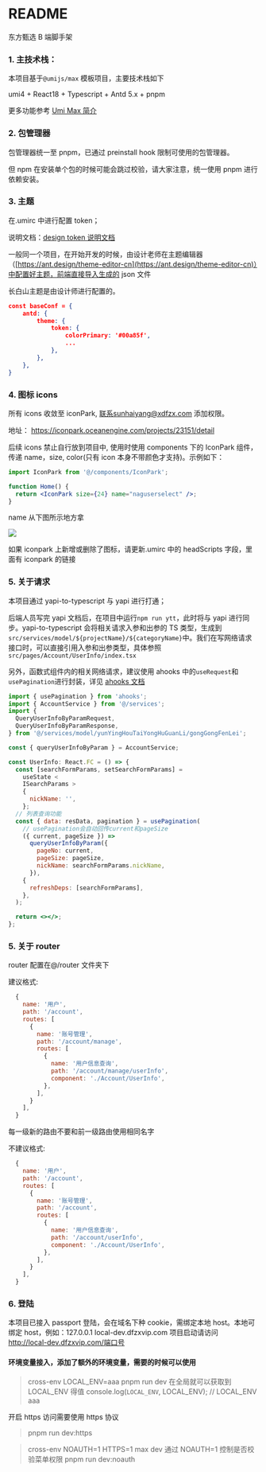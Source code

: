 # README

东方甄选 B 端脚手架

### 1. 主技术栈：

本项目基于`@umijs/max` 模板项目，主要技术栈如下

umi4 + React18 + Typescript + Antd 5.x + pnpm

更多功能参考 [Umi Max 简介](https://umijs.org/docs/max/introduce)

### 2. 包管理器

包管理器统一至 pnpm，已通过 preinstall hook 限制可使用的包管理器。

但 npm 在安装单个包的时候可能会跳过校验，请大家注意，统一使用 pnpm 进行依赖安装。

### 3. 主题

在.umirc 中进行配置 token；

说明文档：[design token 说明文档](https://ant.design/docs/react/customize-theme-cn)

一般同一个项目，在开始开发的时候，由设计老师在主题编辑器（[https://ant.design/theme-editor-cn](https://ant.design/theme-editor-cn)）中配置好主题，前端直接导入生成的 json 文件

长白山主题是由设计师进行配置的。

```json
const baseConf = {
    antd: {
        theme: {
            token: {
                colorPrimary: '#00a85f',
                ...
            },
        },
    },
}
```

### 4. 图标 icons

所有 icons 收敛至 iconPark, 联系sunhaiyang@xdfzx.com 添加权限。

地址： https://iconpark.oceanengine.com/projects/23151/detail

后续 icons 禁止自行放到项目中, 使用时使用 components 下的 IconPark 组件，传递 name，size, color(只有 icon 本身不带颜色才支持)。示例如下：

```jsx
import IconPark from '@/components/IconPark';

function Home() {
  return <IconPark size={24} name="naguserselect" />;
}
```

name 从下图所示地方拿

![](https://p8.dfzxvip.com/CA2630FA-CCF0-491E-A742-652C92130691-aa200ea2.png)

如果 iconpark 上新增或删除了图标，请更新.umirc 中的 headScripts 字段，里面有 iconpark 的链接

### 5. 关于请求

本项目通过 yapi-to-typescript 与 yapi 进行打通；

后端人员写完 yapi 文档后，在项目中运行`npm run ytt`，此时将与 yapi 进行同步。yapi-to-typescript 会将相关请求入参和出参的 TS 类型，生成到`src/services/model/${projectName}/${categoryName}`中。我们在写网络请求接口时，可以直接引用入参和出参类型，具体参照`src/pages/Account/UserInfo/index.tsx`

另外，函数式组件内的相关网络请求，建议使用 ahooks 中的`useRequest`和`usePagination`进行封装，详见 [ahooks 文档](https://ahooks.js.org/zh-CN/hooks/use-request/index)

```jsx
import { usePagination } from 'ahooks';
import { AccountService } from '@/services';
import {
  QueryUserInfoByParamRequest,
  QueryUserInfoByParamResponse,
} from '@/services/model/yunYingHouTaiYongHuGuanLi/gongGongFenLei';

const { queryUserInfoByParam } = AccountService;

const UserInfo: React.FC = () => {
  const [searchFormParams, setSearchFormParams] =
    useState <
    ISearchParams >
    {
      nickName: '',
    };
  // 列表查询功能
  const { data: resData, pagination } = usePagination(
    // usePagination会自动回传current和pageSize
    ({ current, pageSize }) =>
      queryUserInfoByParam({
        pageNo: current,
        pageSize: pageSize,
        nickName: searchFormParams.nickName,
      }),
    {
      refreshDeps: [searchFormParams],
    },
  );

  return <></>;
};
```

### 5. 关于 router

router 配置在@/router 文件夹下

建议格式:

```jsx
  {
    name: '用户',
    path: '/account',
    routes: [
      {
        name: '账号管理',
        path: '/account/manage',
        routes: [
          {
            name: '用户信息查询',
            path: '/account/manage/userInfo',
            component: './Account/UserInfo',
          },
        ],
      }
    ],
  }
```

每一级新的路由不要和前一级路由使用相同名字

不建议格式:

```jsx
  {
    name: '用户',
    path: '/account',
    routes: [
      {
        name: '账号管理',
        path: '/account',
        routes: [
          {
            name: '用户信息查询',
            path: '/account/userInfo',
            component: './Account/UserInfo',
          },
        ],
      }
    ],
  }
```

### 6. 登陆

本项目已接入 passport 登陆，会在域名下种 cookie，需绑定本地 host。本地可绑定 host，例如：127.0.0.1 local-dev.dfzxvip.com 项目启动请访问 http://local-dev.dfzxvip.com/端口号

#### 环境变量接入，添加了额外的环境变量，需要的时候可以使用

> cross-env LOCAL_ENV=aaa pnpm run dev 在全局就可以获取到 LOCAL_ENV 得值 console.log(`LOCAL_ENV`, LOCAL_ENV); // LOCAL_ENV aaa

开启 https 访问需要使用 https 协议

> pnpm run dev:https

> cross-env NOAUTH=1 HTTPS=1 max dev 通过 NOAUTH=1 控制是否校验菜单权限 pnpm run dev:noauth
